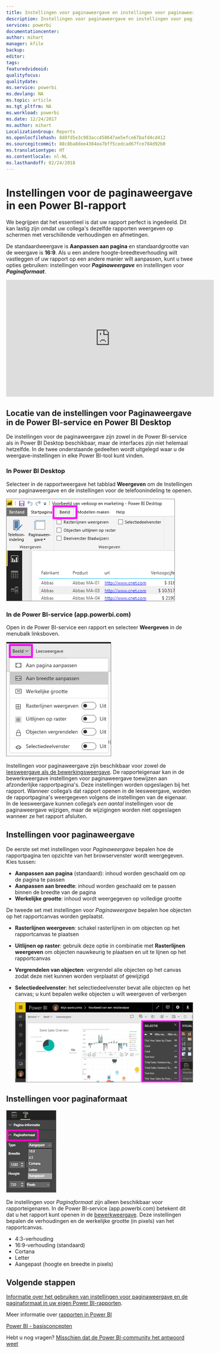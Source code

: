 ```yaml
---
title: Instellingen voor paginaweergave en instellingen voor paginaweergave voor een rapport
description: Instellingen voor paginaweergave en instellingen voor paginaweergave voor een rapport
services: powerbi
documentationcenter: 
author: mihart
manager: kfile
backup: 
editor: 
tags: 
featuredvideoid: 
qualityfocus: 
qualitydate: 
ms.service: powerbi
ms.devlang: NA
ms.topic: article
ms.tgt_pltfrm: NA
ms.workload: powerbi
ms.date: 12/24/2017
ms.author: mihart
LocalizationGroup: Reports
ms.openlocfilehash: 8d8fd5e3c983acc458647ae5efce67bafd4cd412
ms.sourcegitcommit: 88c8ba8dee4384ea7bff5cedcad67fce784d92b0
ms.translationtype: HT
ms.contentlocale: nl-NL
ms.lasthandoff: 02/24/2018
---
```

# <a name="page-display-settings-in-a-power-bi-report"></a>Instellingen voor de paginaweergave in een Power BI-rapport
We begrijpen dat het essentieel is dat uw rapport perfect is ingedeeld. Dit kan lastig zijn omdat uw collega's dezelfde rapporten weergeven op schermen met verschillende verhoudingen en afmetingen. 

De standaardweergave is **Aanpassen aan pagina** en standaardgrootte van de weergave is **16:9**. Als u een andere hoogte-breedteverhouding wilt vastleggen of uw rapport op een andere manier wilt aanpassen, kunt u twee opties gebruiken: instellingen voor ***Paginaweergave*** en instellingen voor ***Paginaformaat***.

<iframe width="560" height="315" src="https://www.youtube.com/embed/5tg-OXzxe2g" frameborder="0" allowfullscreen></iframe>


## <a name="where-to-find-page-view-settings-in-power-bi-service-and-power-bi-desktop"></a>Locatie van de instellingen voor Paginaweergave in de Power BI-service en Power BI Desktop
De instellingen voor de paginaweergave zijn zowel in de Power BI-service als in Power BI Desktop beschikbaar, maar de interfaces zijn niet helemaal hetzelfde. In de twee onderstaande gedeelten wordt uitgelegd waar u de weergave-instellingen in elke Power BI-tool kunt vinden.

### <a name="in-power-bi-desktop"></a>In Power BI Desktop
Selecteer in de rapportweergave het tabblad **Weergeven** om de Instellingen voor paginaweergave en de instellingen voor de telefoonindeling te openen.

  ![selectiedeelvenster](media/power-bi-report-display-settings/power-bi-desktop-view-settings.png)

### <a name="in-power-bi-service-apppowerbicom"></a>In de Power BI-service (app.powerbi.com)
Open in de Power BI-service een rapport en selecteer **Weergeven** in de menubalk linksboven.

![](media/power-bi-report-display-settings/power-bi-change-page-view.png)

Instellingen voor paginaweergave zijn beschikbaar voor zowel de [leesweergave als de bewerkingsweergave](service-reading-view-and-editing-view.md). De rapporteigenaar kan in de bewerkweergave instellingen voor paginaweergave toewijzen aan afzonderlijke rapportpagina's. Deze instellingen worden opgeslagen bij het rapport. Wanneer collega’s dat rapport openen in de leesweergave, worden de rapportpagina's weergegeven volgens de instellingen van de eigenaar.  In de leesweergave kunnen collega’s *een aantal* instellingen voor de paginaweergave wijzigen, maar de wijzigingen worden niet opgeslagen wanneer ze het rapport afsluiten.

##    <a name="page-view-settings"></a>Instellingen voor paginaweergave
De eerste set met instellingen voor *Paginaweergave* bepalen hoe de rapportpagina ten opzichte van het browservenster wordt weergegeven.  Kies tussen:

* **Aanpassen aan pagina** (standaard): inhoud worden geschaald om op de pagina te passen
* **Aanpassen aan breedte**: inhoud worden geschaald om te passen binnen de breedte van de pagina
* **Werkelijke grootte**: inhoud wordt weergegeven op volledige grootte

De tweede set met instellingen voor *Paginaweergave* bepalen hoe objecten op het rapportcanvas worden geplaatst.

* **Rasterlijnen weergeven**: schakel rasterlijnen in om objecten op het rapportcanvas te plaatsen
* **Uitlijnen op raster**: gebruik deze optie in combinatie met **Rasterlijnen weergeven** om objecten nauwkeurig te plaatsen en uit te lijnen op het rapportcanvas 
* **Vergrendelen van objecten**: vergrendel alle objecten op het canvas zodat deze niet kunnen worden verplaatst of gewijzigd
* **Selectiedeelvenster**: het selectiedeelvenster bevat alle objecten op het canvas; u kunt bepalen welke objecten u wilt weergeven of verbergen

    ![selectiedeelvenster](media/power-bi-report-display-settings/power-bi-selection-pane.png)



## <a name="page-size-settings"></a>Instellingen voor paginaformaat
![](media/power-bi-report-display-settings/power-bi--page-size.png)

De instellingen voor *Paginaformaat* zijn alleen beschikbaar voor rapporteigenaren. In de Power BI-service (app.powerbi.com) betekent dit dat u het rapport kunt openen in de [bewerkweergave](service-reading-view-and-editing-view.md). Deze instellingen bepalen de verhoudingen en de werkelijke grootte (in pixels) van het rapportcanvas.   

* 4:3-verhouding
* 16:9-verhouding (standaard)
* Cortana
* Letter
* Aangepast (hoogte en breedte in pixels)

## <a name="next-steps"></a>Volgende stappen
[Informatie over het gebruiken van instellingen voor paginaweergave en de paginaformaat in uw eigen Power BI-rapporten](power-bi-change-report-display-settings.md).

Meer informatie over [rapporten in Power BI](service-reports.md)

[Power BI - basisconcepten](service-basic-concepts.md)

Hebt u nog vragen? [Misschien dat de Power BI-community het antwoord weet](http://community.powerbi.com/)

